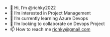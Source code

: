 - 👋 Hi, I’m @richky2022
- 👀 I’m interested in Project Management
- 🌱 I’m currently learning Azure Devops
- 💞️ I’m looking to collaborate on Devops Project
- 📫 How to reach me richky@gmail.com

<!---
richky2022/richky2022 is a ✨ special ✨ repository because its `README.md` (this file) appears on your GitHub profile.
You can click the Preview link to take a look at your changes.
--->
